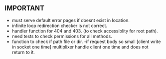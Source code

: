 ## IMPORTANT ##
- must serve default error pages if doesnt exist in location.
- infinite loop redirection checker is not correct.
- handler function for 404 and 403. (to check accessiblity for root path).
- need tests to check permissions for all methods.
- function to check if path file or dir.
-if request body so small [client write in socket one time]  multiplixer handle client one time and does not return to it.
